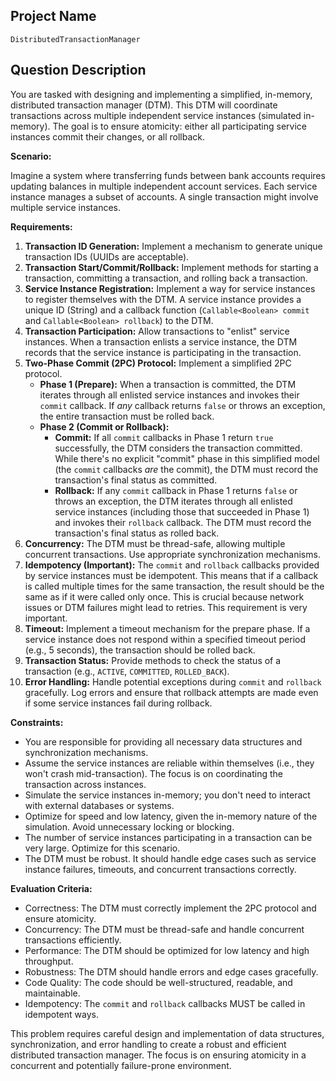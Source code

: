## Project Name

`DistributedTransactionManager`

## Question Description

You are tasked with designing and implementing a simplified, in-memory, distributed transaction manager (DTM). This DTM will coordinate transactions across multiple independent service instances (simulated in-memory). The goal is to ensure atomicity: either all participating service instances commit their changes, or all rollback.

**Scenario:**

Imagine a system where transferring funds between bank accounts requires updating balances in multiple independent account services. Each service instance manages a subset of accounts. A single transaction might involve multiple service instances.

**Requirements:**

1.  **Transaction ID Generation:** Implement a mechanism to generate unique transaction IDs (UUIDs are acceptable).
2.  **Transaction Start/Commit/Rollback:** Implement methods for starting a transaction, committing a transaction, and rolling back a transaction.
3.  **Service Instance Registration:** Implement a way for service instances to register themselves with the DTM. A service instance provides a unique ID (String) and a callback function (`Callable<Boolean> commit` and `Callable<Boolean> rollback`) to the DTM.
4.  **Transaction Participation:** Allow transactions to "enlist" service instances. When a transaction enlists a service instance, the DTM records that the service instance is participating in the transaction.
5.  **Two-Phase Commit (2PC) Protocol:** Implement a simplified 2PC protocol.
    *   **Phase 1 (Prepare):** When a transaction is committed, the DTM iterates through all enlisted service instances and invokes their `commit` callback.  If *any* callback returns `false` or throws an exception, the entire transaction must be rolled back.
    *   **Phase 2 (Commit or Rollback):**
        *   **Commit:** If all `commit` callbacks in Phase 1 return `true` successfully, the DTM considers the transaction committed.  While there's no explicit "commit" phase in this simplified model (the `commit` callbacks *are* the commit), the DTM must record the transaction's final status as committed.
        *   **Rollback:** If any `commit` callback in Phase 1 returns `false` or throws an exception, the DTM iterates through all enlisted service instances (including those that succeeded in Phase 1) and invokes their `rollback` callback. The DTM must record the transaction's final status as rolled back.
6.  **Concurrency:** The DTM must be thread-safe, allowing multiple concurrent transactions.  Use appropriate synchronization mechanisms.
7.  **Idempotency (Important):** The `commit` and `rollback` callbacks provided by service instances must be idempotent.  This means that if a callback is called multiple times for the same transaction, the result should be the same as if it were called only once. This is crucial because network issues or DTM failures might lead to retries. This requirement is very important.
8.  **Timeout:** Implement a timeout mechanism for the prepare phase. If a service instance does not respond within a specified timeout period (e.g., 5 seconds), the transaction should be rolled back.
9.  **Transaction Status:** Provide methods to check the status of a transaction (e.g., `ACTIVE`, `COMMITTED`, `ROLLED_BACK`).
10. **Error Handling:** Handle potential exceptions during `commit` and `rollback` gracefully. Log errors and ensure that rollback attempts are made even if some service instances fail during rollback.

**Constraints:**

*   You are responsible for providing all necessary data structures and synchronization mechanisms.
*   Assume the service instances are reliable within themselves (i.e., they won't crash mid-transaction). The focus is on coordinating the transaction across instances.
*   Simulate the service instances in-memory; you don't need to interact with external databases or systems.
*   Optimize for speed and low latency, given the in-memory nature of the simulation.  Avoid unnecessary locking or blocking.
*   The number of service instances participating in a transaction can be very large. Optimize for this scenario.
*   The DTM must be robust. It should handle edge cases such as service instance failures, timeouts, and concurrent transactions correctly.

**Evaluation Criteria:**

*   Correctness: The DTM must correctly implement the 2PC protocol and ensure atomicity.
*   Concurrency: The DTM must be thread-safe and handle concurrent transactions efficiently.
*   Performance: The DTM should be optimized for low latency and high throughput.
*   Robustness: The DTM should handle errors and edge cases gracefully.
*   Code Quality: The code should be well-structured, readable, and maintainable.
*   Idempotency: The `commit` and `rollback` callbacks MUST be called in idempotent ways.

This problem requires careful design and implementation of data structures, synchronization, and error handling to create a robust and efficient distributed transaction manager. The focus is on ensuring atomicity in a concurrent and potentially failure-prone environment.
